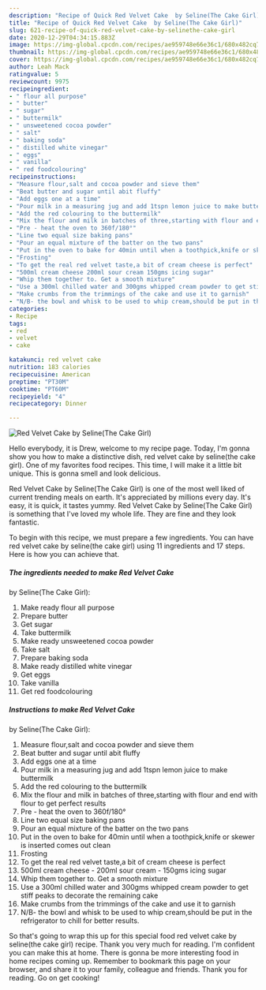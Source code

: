 ```yaml
---
description: "Recipe of Quick Red Velvet Cake  by Seline(The Cake Girl)"
title: "Recipe of Quick Red Velvet Cake  by Seline(The Cake Girl)"
slug: 621-recipe-of-quick-red-velvet-cake-by-selinethe-cake-girl
date: 2020-12-29T04:34:15.883Z
image: https://img-global.cpcdn.com/recipes/ae959748e66e36c1/680x482cq70/red-velvet-cake-by-selinethe-cake-girl-recipe-main-photo.jpg
thumbnail: https://img-global.cpcdn.com/recipes/ae959748e66e36c1/680x482cq70/red-velvet-cake-by-selinethe-cake-girl-recipe-main-photo.jpg
cover: https://img-global.cpcdn.com/recipes/ae959748e66e36c1/680x482cq70/red-velvet-cake-by-selinethe-cake-girl-recipe-main-photo.jpg
author: Leah Mack
ratingvalue: 5
reviewcount: 9975
recipeingredient:
- " flour all purpose"
- " butter"
- " sugar"
- " buttermilk"
- " unsweetened cocoa powder"
- " salt"
- " baking soda"
- " distilled white vinegar"
- " eggs"
- " vanilla"
- " red foodcolouring"
recipeinstructions:
- "Measure flour,salt and cocoa powder and sieve them"
- "Beat butter and sugar until abit fluffy"
- "Add eggs one at a time"
- "Pour milk in a measuring jug and add 1tspn lemon juice to make buttermilk"
- "Add the red colouring to the buttermilk"
- "Mix the flour and milk in batches of three,starting with flour and end with flour to get perfect results"
- "Pre - heat the oven to 360f/180°"
- "Line two equal size baking pans"
- "Pour an equal mixture of the batter on the two pans"
- "Put in the oven to bake for 40min until when a toothpick,knife or skewer is inserted comes out clean"
- "Frosting"
- "To get the real red velvet taste,a bit of cream cheese is perfect"
- "500ml cream cheese 200ml sour cream 150gms icing sugar"
- "Whip them together to. Get a smooth mixture"
- "Use a 300ml chilled water and 300gms whipped cream powder to get stiff peaks to decorate the remaining cake"
- "Make crumbs from the trimmings of the cake and use it to garnish"
- "N/B- the bowl and whisk to be used to whip cream,should be put in the refrigerator to chill for better results."
categories:
- Recipe
tags:
- red
- velvet
- cake

katakunci: red velvet cake 
nutrition: 183 calories
recipecuisine: American
preptime: "PT30M"
cooktime: "PT60M"
recipeyield: "4"
recipecategory: Dinner

---
```



![Red Velvet Cake
 by Seline(The Cake Girl)](https://img-global.cpcdn.com/recipes/ae959748e66e36c1/680x482cq70/red-velvet-cake-by-selinethe-cake-girl-recipe-main-photo.jpg)

Hello everybody, it is Drew, welcome to my recipe page. Today, I'm gonna show you how to make a distinctive dish, red velvet cake
 by seline(the cake girl). One of my favorites food recipes. This time, I will make it a little bit unique. This is gonna smell and look delicious.

Red Velvet Cake
 by Seline(The Cake Girl) is one of the most well liked of current trending meals on earth. It's appreciated by millions every day. It's easy, it is quick, it tastes yummy. Red Velvet Cake
 by Seline(The Cake Girl) is something that I've loved my whole life. They are fine and they look fantastic.




To begin with this recipe, we must prepare a few ingredients. You can have red velvet cake
 by seline(the cake girl) using 11 ingredients and 17 steps. Here is how you can achieve that.

<!--inarticleads1-->

##### The ingredients needed to make Red Velvet Cake
 by Seline(The Cake Girl):

1. Make ready  flour all purpose
1. Prepare  butter
1. Get  sugar
1. Take  buttermilk
1. Make ready  unsweetened cocoa powder
1. Take  salt
1. Prepare  baking soda
1. Make ready  distilled white vinegar
1. Get  eggs
1. Take  vanilla
1. Get  red foodcolouring




<!--inarticleads2-->

##### Instructions to make Red Velvet Cake
 by Seline(The Cake Girl):

1. Measure flour,salt and cocoa powder and sieve them
1. Beat butter and sugar until abit fluffy
1. Add eggs one at a time
1. Pour milk in a measuring jug and add 1tspn lemon juice to make buttermilk
1. Add the red colouring to the buttermilk
1. Mix the flour and milk in batches of three,starting with flour and end with flour to get perfect results
1. Pre - heat the oven to 360f/180°
1. Line two equal size baking pans
1. Pour an equal mixture of the batter on the two pans
1. Put in the oven to bake for 40min until when a toothpick,knife or skewer is inserted comes out clean
1. Frosting
1. To get the real red velvet taste,a bit of cream cheese is perfect
1. 500ml cream cheese - 200ml sour cream - 150gms icing sugar
1. Whip them together to. Get a smooth mixture
1. Use a 300ml chilled water and 300gms whipped cream powder to get stiff peaks to decorate the remaining cake
1. Make crumbs from the trimmings of the cake and use it to garnish
1. N/B- the bowl and whisk to be used to whip cream,should be put in the refrigerator to chill for better results.




So that's going to wrap this up for this special food red velvet cake
 by seline(the cake girl) recipe. Thank you very much for reading. I'm confident you can make this at home. There is gonna be more interesting food in home recipes coming up. Remember to bookmark this page on your browser, and share it to your family, colleague and friends. Thank you for reading. Go on get cooking!
